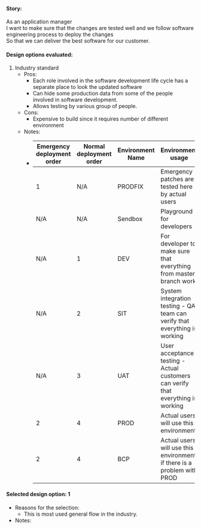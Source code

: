 #### Story:
As an application manager<br/>
I want to make sure that the changes are tested well and we follow software engineering process to deploy the changes<br/>
So that we can deliver the best software for our customer.

#### Design options evaluated:
1. Industry standard
   - Pros:
     - Each role involved in the software development life cycle has a separate place to look the updated software
     - Can hide some production data from some of the people involved in software development.
     - Allows testing by various group of people.
   - Cons:
     - Expensive to build since it requires number of different environment
   - Notes:
     - | Emergency deployment order | Normal deployment order | Environment Name | Environment usage | Has production data? | Auto deployed branch |
       |---|---|---|---|---|---|
       | 1 | N/A | PRODFIX | Emergency patches are tested here by actual users  | Yes | Deployed manually |
       | N/A | N/A | Sendbox | Playground for developers | No | Deployed manually |
       | N/A | 1 | DEV | For developer to make sure that everything from master branch work | No | deplyed from master |
       | N/A | 2 | SIT | System integration testing - QA team can verify that everything is working | No | Moved manually from DEV |
       | N/A | 3 | UAT | User acceptance testing - Actual customers can verify that everything is working | Yes | Moved manually from SIT |
       | 2 | 4 | PROD | Actual users will use this environment | Yes | Moved manually from UAT |
       | 2 | 4 | BCP | Actual users will use this environment if there is a problem with PROD | Yes | Moved manually from UAT |

#### Selected design option: 1
- Reasons for the selection:
  - This is most used general flow in the industry.
- Notes:
